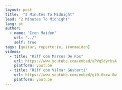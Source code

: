 ```yaml
---
layout: post
title:  "2 Minutes To Midnight"
lead: "2 Minutes To Midnight"
lang: pt
author:
  - name: "Iron Maiden"
    url: "../"
    self: true
tags: [guitar, repertorie, ironmaiden]
videos:
  - title: "Riff com Marcos De Ros"
    url: https://www.youtube.com/embed/aPVq5dyrbsA
    platform: youtube
  - title: "Riff com Vilmar Gusberti"
    url: https://www.youtube.com/embed/gi9-0kxw-Bw
    platform: youtube
---
```

